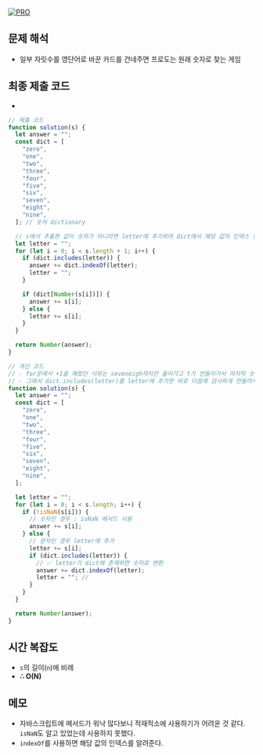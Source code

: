 [![PRO]][Link]

## 문제 해석

- 일부 자릿수를 영단어로 바꾼 카드를 건네주면 프로도는 원래 숫자로 찾는 게임

## 최종 제출 코드

-

```js
// 제출 코드
function solution(s) {
  let answer = "";
  const dict = [
    "zero",
    "one",
    "two",
    "three",
    "four",
    "five",
    "six",
    "seven",
    "eight",
    "nine",
  ]; // 숫자 dictionary

  // s에서 추출한 값이 숫자가 아니라면 letter에 추가하여 dict에서 해당 값의 인덱스 찾기
  let letter = "";
  for (let i = 0; i < s.length + 1; i++) {
    if (dict.includes(letter)) {
      answer += dict.indexOf(letter);
      letter = "";
    }

    if (dict[Number(s[i])]) {
      answer += s[i];
    } else {
      letter += s[i];
    }
  }

  return Number(answer);
}

// 개선 코드
// - for문에서 +1을 해줬던 이유는 seveneigh까지만 들어가고 t가 안들어가서 마지막 숫자를 못 넣고 있었기 때문이었다. 하지만 이는 undefined값을 다뤄야하는 문제가 생긴다.
// - 그래서 dict.includes(letter)를 letter에 추가한 바로 다음에 검사하게 만들어서 추가한 숫자가 빠지지 않도록 했음
function solution(s) {
  let answer = "";
  const dict = [
    "zero",
    "one",
    "two",
    "three",
    "four",
    "five",
    "six",
    "seven",
    "eight",
    "nine",
  ];

  let letter = "";
  for (let i = 0; i < s.length; i++) {
    if (!isNaN(s[i])) {
      // 숫자인 경우 : isNaN 메서드 사용
      answer += s[i];
    } else {
      // 문자인 경우 letter에 추가
      letter += s[i];
      if (dict.includes(letter)) {
        // ✅ letter가 dict에 존재하면 숫자로 변환
        answer += dict.indexOf(letter);
        letter = ""; //
      }
    }
  }

  return Number(answer);
}
```

## 시간 복잡도

- `s`의 길이(`n`)에 비례
- **∴ O(N)**

## 메모

- 자바스크립트에 메서드가 워낙 많다보니 적재적소에 사용하기가 어려운 것 같다. `isNaN`도 알고 있었는데 사용하지 못했다.
- `indexOf`를 사용하면 해당 값의 인덱스를 알려준다.

<!---------------------------------------------------------------------------->

[PRO]: https://github.com/GoSSaChin/algorithm-js/assets/107768516/67c43b52-bc3f-4571-a249-5519021afbb0
[Link]: https://school.programmers.co.kr/learn/courses/30/lessons/81301
